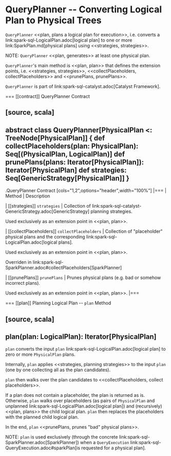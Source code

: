 # QueryPlanner -- Converting Logical Plan to Physical Trees

`QueryPlanner` <<plan, plans a logical plan for execution>>, i.e. converts a link:spark-sql-LogicalPlan.adoc[logical plan] to one or more link:SparkPlan.md[physical plans] using <<strategies, strategies>>.

NOTE: `QueryPlanner` <<plan, generates>> at least one physical plan.

``QueryPlanner``'s main method is <<plan, plan>> that defines the extension points, i.e. <<strategies, strategies>>, <<collectPlaceholders, collectPlaceholders>> and <<prunePlans, prunePlans>>.

`QueryPlanner` is part of link:spark-sql-catalyst.adoc[Catalyst Framework].

=== [[contract]] QueryPlanner Contract

[source, scala]
----
abstract class QueryPlanner[PhysicalPlan <: TreeNode[PhysicalPlan]] {
  def collectPlaceholders(plan: PhysicalPlan): Seq[(PhysicalPlan, LogicalPlan)]
  def prunePlans(plans: Iterator[PhysicalPlan]): Iterator[PhysicalPlan]
  def strategies: Seq[GenericStrategy[PhysicalPlan]]
}
----

.QueryPlanner Contract
[cols="1,2",options="header",width="100%"]
|===
| Method
| Description

| [[strategies]] `strategies`
| Collection of link:spark-sql-catalyst-GenericStrategy.adoc[GenericStrategy] planning strategies.

Used exclusively as an extension point in <<plan, plan>>.

| [[collectPlaceholders]] `collectPlaceholders`
| Collection of "placeholder" physical plans and the corresponding link:spark-sql-LogicalPlan.adoc[logical plans].

Used exclusively as an extension point in <<plan, plan>>.

Overriden in link:spark-sql-SparkPlanner.adoc#collectPlaceholders[SparkPlanner]

| [[prunePlans]] `prunePlans`
| Prunes physical plans (e.g. bad or somehow incorrect plans).

Used exclusively as an extension point in <<plan, plan>>.
|===

=== [[plan]] Planning Logical Plan -- `plan` Method

[source, scala]
----
plan(plan: LogicalPlan): Iterator[PhysicalPlan]
----

`plan` converts the input `plan` link:spark-sql-LogicalPlan.adoc[logical plan] to zero or more `PhysicalPlan` plans.

Internally, `plan` applies <<strategies, planning strategies>> to the input `plan` (one by one collecting all as the plan candidates).

`plan` then walks over the plan candidates to <<collectPlaceholders, collect placeholders>>.

If a plan does not contain a placeholder, the plan is returned as is. Otherwise, `plan` walks over placeholders (as pairs of `PhysicalPlan` and unplanned link:spark-sql-LogicalPlan.adoc[logical plan]) and (recursively) <<plan, plans>> the child logical plan. `plan` then replaces the placeholders with the planned child logical plan.

In the end, `plan` <<prunePlans, prunes "bad" physical plans>>.

NOTE: `plan` is used exclusively (through the concrete link:spark-sql-SparkPlanner.adoc[SparkPlanner]) when a `QueryExecution` link:spark-sql-QueryExecution.adoc#sparkPlan[is requested for a physical plan].
